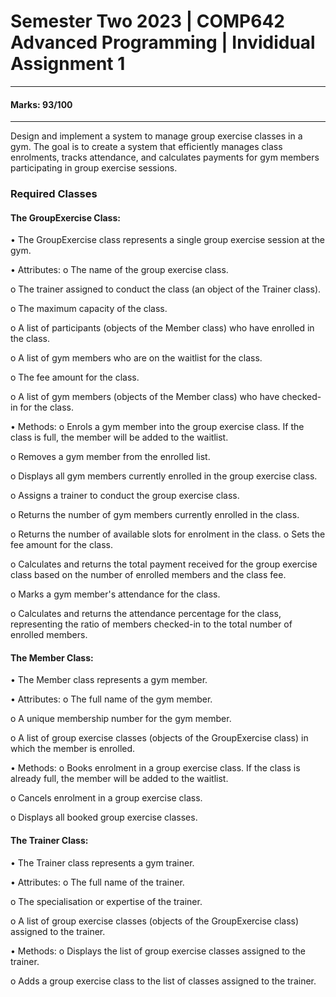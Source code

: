 # Semester Two 2023 | COMP642 Advanced Programming | Invididual Assignment 1
-----------------------------------------
#### Marks: 93/100
-----------------------------------------
Design and implement a system to manage group exercise classes in a gym. The goal is to create a system that efficiently manages class enrolments, tracks attendance, and calculates payments for gym members participating in group exercise sessions.

### Required Classes

#### The GroupExercise Class:
• The GroupExercise class represents a single group exercise session at the gym.

• Attributes:
  o The name of the group exercise class.
  
  o The trainer assigned to conduct the class (an object of the Trainer class).
  
  o The maximum capacity of the class.
  
  o A list of participants (objects of the Member class) who have enrolled in the class.
  
  o A list of gym members who are on the waitlist for the class.
  
  o The fee amount for the class.
  
  o A list of gym members (objects of the Member class) who have checked-in for the class.
  
• Methods:
  o Enrols a gym member into the group exercise class. If the class is full, the member will be added to the waitlist.
  
  o Removes a gym member from the enrolled list.
  
  o Displays all gym members currently enrolled in the group exercise class.
  
  o Assigns a trainer to conduct the group exercise class.
  
  o Returns the number of gym members currently enrolled in the class.
  
  o Returns the number of available slots for enrolment in the class.
  o Sets the fee amount for the class.
  
  o Calculates and returns the total payment received for the group exercise class based on the number of enrolled members and the class fee.
  
  o Marks a gym member's attendance for the class.
  
  o Calculates and returns the attendance percentage for the class, representing the ratio of members checked-in to the total number of enrolled members.
  
#### The Member Class:
• The Member class represents a gym member.

• Attributes:
  o The full name of the gym member.
  
  o A unique membership number for the gym member.
  
  o A list of group exercise classes (objects of the GroupExercise class) in which the member is enrolled.
  
  
• Methods:
  o Books enrolment in a group exercise class. If the class is already full, the member will be added to the waitlist.
  
  o Cancels enrolment in a group exercise class.
  
  o Displays all booked group exercise classes.
  
  
#### The Trainer Class:
• The Trainer class represents a gym trainer.

• Attributes:
  o The full name of the trainer.
  
  o The specialisation or expertise of the trainer.
  
  o A list of group exercise classes (objects of the GroupExercise class) assigned to the trainer.
  
• Methods:
  o Displays the list of group exercise classes assigned to the trainer.
  
  o Adds a group exercise class to the list of classes assigned to the trainer.
  
